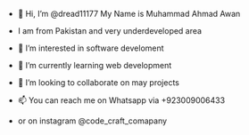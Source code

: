 - 👋 Hi, I’m @dread11177 My Name is Muhammad Ahmad Awan
- I am from Pakistan and very underdeveloped area
- 👀 I’m interested in software develoment
- 🌱 I’m currently learning web development
- 💞️ I’m looking to collaborate on may projects 
- 📫 You can reach me on Whatsapp via +923009006433
- or on instagram @code_craft_comapany

  <!---dread11177/dread11177 is a ✨ special ✨ repository because its `README.md` (this file) appears on your GitHub profile.
You can click the Preview link to take a look at your changes.
--->
